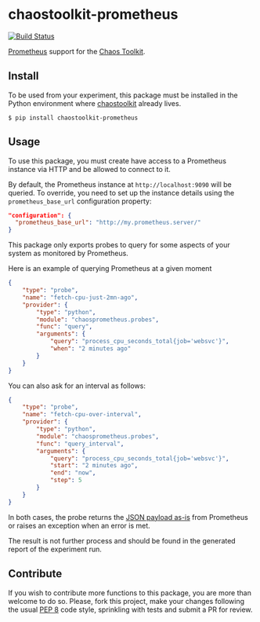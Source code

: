 # chaostoolkit-prometheus

[![Build Status](https://travis-ci.org/chaostoolkit-incubator/chaostoolkit-prometheus.svg?branch=master)](https://travis-ci.org/chaostoolkit-incubator/chaostoolkit-prometheus)

[Prometheus][prometheus] support for the [Chaos Toolkit][chaostoolkit].

[prometheus]: https://prometheus.io/
[chaostoolkit]: http://chaostoolkit.org/

## Install

To be used from your experiment, this package must be installed in the Python
environment where [chaostoolkit][] already lives.

[chaostoolkit]: https://github.com/chaostoolkit/chaostoolkit

```
$ pip install chaostoolkit-prometheus
```

## Usage

To use this package, you must create have access to a Prometheus instance via
HTTP and be allowed to connect to it.

By default, the Prometheus instance at `http://localhost:9090` will be queried.
To override, you need to set up the instance details using the `prometheus_base_url`
configuration property:

```json
"configuration": {
  "prometheus_base_url": "http://my.prometheus.server/"
}
```

This package only exports probes to query for some aspects of your system as
monitored by Prometheus.

Here is an example of querying Prometheus at a given moment

```json
{
    "type": "probe",
    "name": "fetch-cpu-just-2mn-ago",
    "provider": {
        "type": "python",
        "module": "chaosprometheus.probes",
        "func": "query",
        "arguments": {
            "query": "process_cpu_seconds_total{job='websvc'}",
            "when": "2 minutes ago"
        }
    }
}
```

You can also ask for an interval as follows:

```json
{
    "type": "probe",
    "name": "fetch-cpu-over-interval",
    "provider": {
        "type": "python",
        "module": "chaosprometheus.probes",
        "func": "query_interval",
        "arguments": {
            "query": "process_cpu_seconds_total{job='websvc'}",
            "start": "2 minutes ago",
            "end": "now",
            "step": 5
        }
    }
}
```

In both cases, the probe returns the [JSON payload as-is][api] from Prometheus
or raises an exception when an error is met.

[api]: https://prometheus.io/docs/querying/api/

The result is not further process and should be found in the generated report
of the experiment run.

## Contribute

If you wish to contribute more functions to this package, you are more than
welcome to do so. Please, fork this project, make your changes following the
usual [PEP 8][pep8] code style, sprinkling with tests and submit a PR for
review.

[pep8]: https://pycodestyle.readthedocs.io/en/latest/
